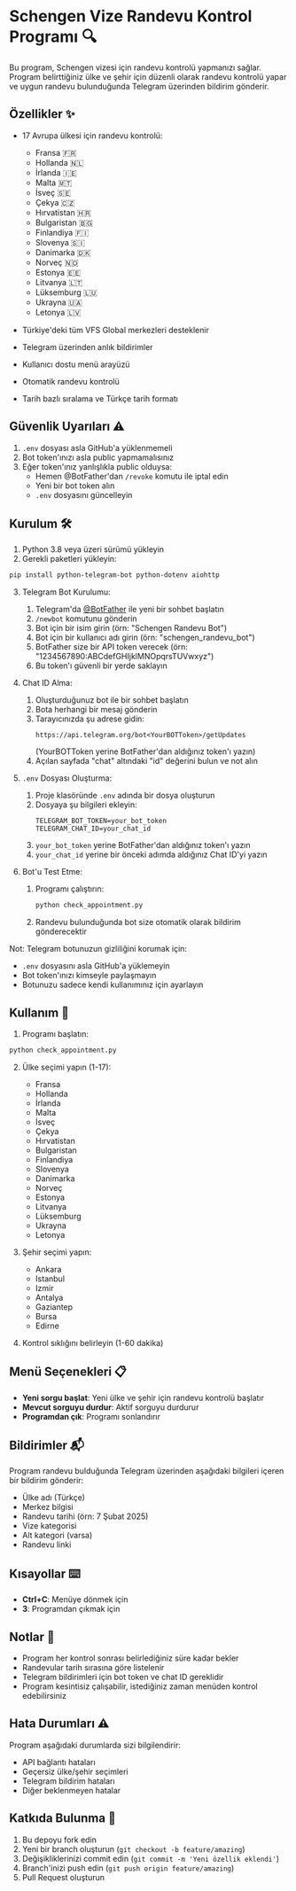 # Schengen Vize Randevu Kontrol Programı 🔍

Bu program, Schengen vizesi için randevu kontrolü yapmanızı sağlar. Program belirttiğiniz ülke ve şehir için düzenli olarak randevu kontrolü yapar ve uygun randevu bulunduğunda Telegram üzerinden bildirim gönderir.

## Özellikler ✨

- 17 Avrupa ülkesi için randevu kontrolü:
  - Fransa 🇫🇷
  - Hollanda 🇳🇱
  - İrlanda 🇮🇪
  - Malta 🇲🇹
  - İsveç 🇸🇪
  - Çekya 🇨🇿
  - Hırvatistan 🇭🇷
  - Bulgaristan 🇧🇬
  - Finlandiya 🇫🇮
  - Slovenya 🇸🇮
  - Danimarka 🇩🇰
  - Norveç 🇳🇴
  - Estonya 🇪🇪
  - Litvanya 🇱🇹
  - Lüksemburg 🇱🇺
  - Ukrayna 🇺🇦
  - Letonya 🇱🇻

- Türkiye'deki tüm VFS Global merkezleri desteklenir
- Telegram üzerinden anlık bildirimler
- Kullanıcı dostu menü arayüzü
- Otomatik randevu kontrolü
- Tarih bazlı sıralama ve Türkçe tarih formatı

## Güvenlik Uyarıları ⚠️

1. `.env` dosyası asla GitHub'a yüklenmemeli
2. Bot token'ınızı asla public yapmamalısınız
3. Eğer token'ınız yanlışlıkla public olduysa:
   - Hemen @BotFather'dan `/revoke` komutu ile iptal edin
   - Yeni bir bot token alın
   - `.env` dosyasını güncelleyin

## Kurulum 🛠️

1. Python 3.8 veya üzeri sürümü yükleyin
2. Gerekli paketleri yükleyin:
```bash
pip install python-telegram-bot python-dotenv aiohttp
```

3. Telegram Bot Kurulumu:
   1. Telegram'da [@BotFather](https://t.me/BotFather) ile yeni bir sohbet başlatın
   2. `/newbot` komutunu gönderin
   3. Bot için bir isim girin (örn: "Schengen Randevu Bot")
   4. Bot için bir kullanıcı adı girin (örn: "schengen_randevu_bot")
   5. BotFather size bir API token verecek (örn: "1234567890:ABCdefGHIjklMNOpqrsTUVwxyz")
   6. Bu token'ı güvenli bir yerde saklayın

4. Chat ID Alma:
   1. Oluşturduğunuz bot ile bir sohbet başlatın
   2. Bota herhangi bir mesaj gönderin
   3. Tarayıcınızda şu adrese gidin:
      ```
      https://api.telegram.org/bot<YourBOTToken>/getUpdates
      ```
      (YourBOTToken yerine BotFather'dan aldığınız token'ı yazın)
   4. Açılan sayfada "chat" altındaki "id" değerini bulun ve not alın

5. `.env` Dosyası Oluşturma:
   1. Proje klasöründe `.env` adında bir dosya oluşturun
   2. Dosyaya şu bilgileri ekleyin:
      ```
      TELEGRAM_BOT_TOKEN=your_bot_token
      TELEGRAM_CHAT_ID=your_chat_id
      ```
   3. `your_bot_token` yerine BotFather'dan aldığınız token'ı yazın
   4. `your_chat_id` yerine bir önceki adımda aldığınız Chat ID'yi yazın

6. Bot'u Test Etme:
   1. Programı çalıştırın:
      ```bash
      python check_appointment.py
      ```
   2. Randevu bulunduğunda bot size otomatik olarak bildirim gönderecektir

Not: Telegram botunuzun gizliliğini korumak için:
- `.env` dosyasını asla GitHub'a yüklemeyin
- Bot token'ınızı kimseyle paylaşmayın
- Botunuzu sadece kendi kullanımınız için ayarlayın

## Kullanım 📱

1. Programı başlatın:
```bash
python check_appointment.py
```

2. Ülke seçimi yapın (1-17):
   - Fransa
   - Hollanda
   - İrlanda
   - Malta
   - İsveç
   - Çekya
   - Hırvatistan
   - Bulgaristan
   - Finlandiya
   - Slovenya
   - Danimarka
   - Norveç
   - Estonya
   - Litvanya
   - Lüksemburg
   - Ukrayna
   - Letonya

3. Şehir seçimi yapın:
   - Ankara
   - Istanbul
   - Izmir
   - Antalya
   - Gaziantep
   - Bursa
   - Edirne

4. Kontrol sıklığını belirleyin (1-60 dakika)

## Menü Seçenekleri 📋

- **Yeni sorgu başlat**: Yeni ülke ve şehir için randevu kontrolü başlatır
- **Mevcut sorguyu durdur**: Aktif sorguyu durdurur
- **Programdan çık**: Programı sonlandırır

## Bildirimler 📬

Program randevu bulduğunda Telegram üzerinden aşağıdaki bilgileri içeren bir bildirim gönderir:
- Ülke adı (Türkçe)
- Merkez bilgisi
- Randevu tarihi (örn: 7 Şubat 2025)
- Vize kategorisi
- Alt kategori (varsa)
- Randevu linki

## Kısayollar ⌨️

- **Ctrl+C**: Menüye dönmek için
- **3**: Programdan çıkmak için

## Notlar 📝

- Program her kontrol sonrası belirlediğiniz süre kadar bekler
- Randevular tarih sırasına göre listelenir
- Telegram bildirimleri için bot token ve chat ID gereklidir
- Program kesintisiz çalışabilir, istediğiniz zaman menüden kontrol edebilirsiniz

## Hata Durumları ⚠️

Program aşağıdaki durumlarda sizi bilgilendirir:
- API bağlantı hataları
- Geçersiz ülke/şehir seçimleri
- Telegram bildirim hataları
- Diğer beklenmeyen hatalar

## Katkıda Bulunma 🤝

1. Bu depoyu fork edin
2. Yeni bir branch oluşturun (`git checkout -b feature/amazing`)
3. Değişikliklerinizi commit edin (`git commit -m 'Yeni özellik eklendi'`)
4. Branch'inizi push edin (`git push origin feature/amazing`)
5. Pull Request oluşturun 